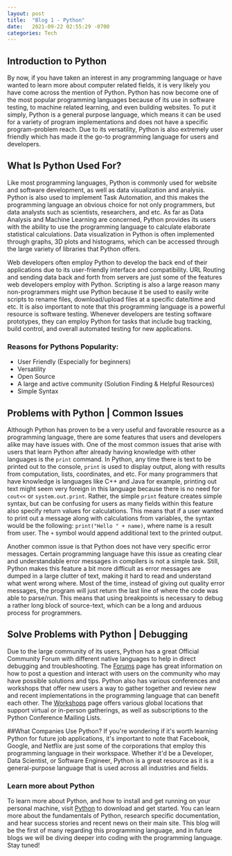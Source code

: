 ```yaml
---
layout: post
title:  "Blog 1 - Python"
date:   2021-09-22 02:55:29 -0700
categories: Tech
---
```

## Introduction to Python
By now, if you have taken an interest in any programming language or have wanted to learn more about computer related fields,
it is very likely you have come across the mention of Python. Python has now become one of the most popular programming languages because
of its use in software testing, to machine related learning, and even building websites. To put it simply, Python is a general purpose language,
which means it can be used for a variety of program implementations and does not have a specific program-problem reach. Due to its versatility,
Python is also extremely user friendly which has made it the go-to programming language for users and developers.

## What Is Python Used For?
Like most programming languages, Python is commonly used for website and software development, as well as data visualization and analysis. Python is
also used to implement Task Automation, and this makes the programming language an obvious choice for not only programmers, but data analysts such as
scientists, researchers, and etc. As far as Data Analysis and Machine Learning are concerned, Python provides its users with the ability to use the 
programming language to calculate elaborate statistical calculations. Data visualization in Python is often implemented through graphs, 3D plots and histograms, 
which can be accessed through the large variety of libraries that Python offers.

Web developers often employ Python to develop the back end of their applications due to its user-friendly interface and compatibility. URL Routing and
sending data back and forth from servers are just some of the features web developers employ with Python. Scripting is also a large reason many
non-programmers might use Python because it be used to easily write scripts to rename files, download/upload files at a specific date/time and etc. It is
also important to note that this programming language is a powerful resource is software testing. Whenever developers are testing software prototypes, they
can employ Python for tasks that include bug tracking, build control, and overall automated testing for new applications.

### Reasons for Pythons Popularity:
- User Friendly (Especially for beginners)
- Versatility
- Open Source
- A large and active community (Solution Finding & Helpful Resources)
- Simple Syntax

## Problems with Python | Common Issues
Although Python has proven to be a very useful and favorable resource as a programming language, there are some features that users and developers alike
may have issues with. One of the most common issues that arise with users that learn Python after already having knowledge with other languages is the `print` command. In Python, any time there is text to be printed out to the console, `print` is used to display output, along with results from computation, lists, coordinates, and etc. For many programmers that have knowledge is languages like C++ and Java for example, printing out text might seem very foreign in this language because there is no need for `cout<<` or `system.out.print`. Rather, the simple `print` feature creates simple syntax, but can be confusing for users as many fields within this feature also specify return values for calculations. This means that if a user wanted to print out a message along with calculations from variables, the syntax would be the following: `print("Hello " + name)`, where name is a result from user. The `+` symbol would append additional text to the printed output.

Another common issue is that Python does not have very specific error messages. Certain programming language have this issue as creating clear and understandable error messages in compilers is not a simple task. Still, Python makes this feature a bit more difficult as error messages are dumped in a large clutter of text, making it hard to read and understand what went wrong where. Most of the time, instead of giving out quality error messages, the program will just return the last line of where the code was able to parse/run. This means that using breakpoints is necessary to debug a rather long block of source-text, which can be a long and arduous process for programmers.

## Solve Problems with Python | Debugging
Due to the large community of its users, Python has a great Official Community Forum with different native languages to help in direct debugging and troubleshooting. The [Forums][forum-io] page has great information on how to post a question and interact with users on the community who may have possible solutions and tips. 
Python also has various conferences and workshops that offer new users a way to gather together and review new and recent implementations in the programming language that can benefit each other. The [Workshops][workshops-io] page offers various global locations that support virtual or in-person gatherings, as well as subscriptions to the Python Conference Mailing Lists.

##What Companies Use Python?
If you're wondering if it's worth learning Python for future job applications, it's important to note that Facebook, Google, and Netflix are just some of the corporations that employ this programming language in their workspace. Whether it'd be a Developer, Data Scientist, or Software Engineer, Python is a great resource as it is a general-purpose language that is used across all industries and fields. 

### Learn more about Python
To learn more about Python, and how to install and get running on your personal machine, visit [Python][python-io] to download and get started. You can learn more about the fundamentals of Python, research specific documentation, and hear success stories and recent news on their main site. This blog will be the first of many regarding this programming language, and in future blogs we will be diving deeper into coding with the programming language. Stay tuned!



[python-io]: https://www.python.org/
[workshops-io]: https://www.python.org/community/workshops/
[forum-io]: https://www.python.org/community/forums/ 
